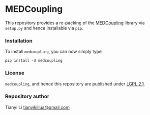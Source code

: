 # MEDCoupling

This repository provides a re-packing of the [MEDCoupling](https://docs.salome-platform.org/latest/dev/MEDCoupling/developer/index.html) library via `setup.py` and hence installable via `pip`.

### Installation

To install `medcoupling`, you can now simply type
```
pip install -U medcoupling
```

### License

`medcoupling`, and hence this repository are published under [LGPL 2.1](https://en.wikipedia.org/wiki/GNU_Lesser_General_Public_License).

### Repository author

Tianyi Li <tianyikillua@gmail.com>

